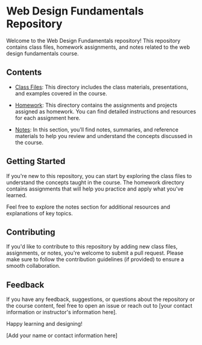 # Web Design Fundamentals Repository

Welcome to the Web Design Fundamentals repository! This repository contains class files, homework assignments, and notes related to the web design fundamentals course.

## Contents

- [Class Files](/class-files): This directory includes the class materials, presentations, and examples covered in the course.

- [Homework](/homework): This directory contains the assignments and projects assigned as homework. You can find detailed instructions and resources for each assignment here.

- [Notes](/notes): In this section, you'll find notes, summaries, and reference materials to help you review and understand the concepts discussed in the course.

## Getting Started

If you're new to this repository, you can start by exploring the class files to understand the concepts taught in the course. The homework directory contains assignments that will help you practice and apply what you've learned.

Feel free to explore the notes section for additional resources and explanations of key topics.

## Contributing

If you'd like to contribute to this repository by adding new class files, assignments, or notes, you're welcome to submit a pull request. Please make sure to follow the contribution guidelines (if provided) to ensure a smooth collaboration.

## Feedback

If you have any feedback, suggestions, or questions about the repository or the course content, feel free to open an issue or reach out to [your contact information or instructor's information here].

Happy learning and designing!

[Add your name or contact information here]
